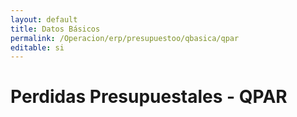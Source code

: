 ```yaml
---
layout: default
title: Datos Básicos
permalink: /Operacion/erp/presupuestoo/qbasica/qpar
editable: si
---
```


#  Perdidas Presupuestales - QPAR


